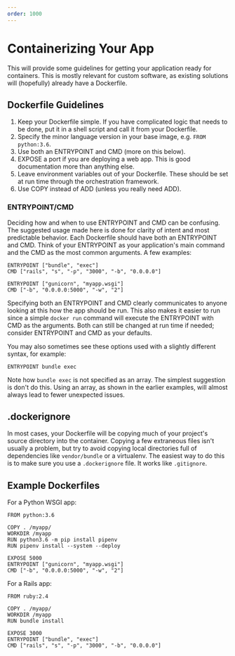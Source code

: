 ```yaml
---
order: 1000
---
```

# Containerizing Your App

This will provide some guidelines for getting your application ready for containers. This is mostly relevant for custom software, as existing solutions will (hopefully) already have a Dockerfile.

## Dockerfile Guidelines

1. Keep your Dockerfile simple. If you have complicated logic that needs to be done, put it in a shell script and call it from your Dockerfile.
2. Specify the minor language version in your base image, e.g. `FROM python:3.6`.
3. Use both an ENTRYPOINT and CMD (more on this below).
4. EXPOSE a port if you are deploying a web app. This is good documentation more than anything else.
5. Leave environment variables out of your Dockerfile. These should be set at run time through the orchestration framework.
6. Use COPY instead of ADD (unless you really need ADD).

### ENTRYPOINT/CMD

Deciding how and when to use ENTRYPOINT and CMD can be confusing. The suggested usage made here is done for clarity of intent and most predictable behavior. Each Dockerfile should have both an ENTRYPOINT and CMD. Think of your ENTRYPOINT as your application's main command and the CMD as the most common arguments. A few examples:

```
ENTRYPOINT ["bundle", "exec"]
CMD ["rails", "s", "-p", "3000", "-b", "0.0.0.0"]
```

```
ENTRYPOINT ["gunicorn", "myapp.wsgi"]
CMD ["-b", "0.0.0.0:5000", "-w", "2"]
```

Specifying both an ENTRYPOINT and CMD clearly communicates to anyone looking at this how the app should be run. This also makes it easier to run since a simple `docker run` command will execute the ENTRYPOINT with CMD as the arguments. Both can still be changed at run time if needed; consider ENTRYPOINT and CMD as your defaults.

You may also sometimes see these options used with a slightly different syntax, for example:

```
ENTRYPOINT bundle exec
```

Note how `bundle exec` is not specified as an array. The simplest suggestion is don't do this. Using an array, as shown in the earlier examples, will almost always lead to fewer unexpected issues.

## .dockerignore

In most cases, your Dockerfile will be copying much of your project's source directory into the container. Copying a few extraneous files isn't usually a problem, but try to avoid copying local directories full of dependencies like `vendor/bundle` or a virtualenv. The easiest way to do this is to make sure you use a `.dockerignore` file. It works like `.gitignore`.

## Example Dockerfiles

For a Python WSGI app:

```
FROM python:3.6

COPY . /myapp/
WORKDIR /myapp
RUN python3.6 -m pip install pipenv
RUN pipenv install --system --deploy

EXPOSE 5000
ENTRYPOINT ["gunicorn", "myapp.wsgi"]
CMD ["-b", "0.0.0.0:5000", "-w", "2"]
```

For a Rails app:

```
FROM ruby:2.4

COPY . /myapp/
WORKDIR /myapp
RUN bundle install

EXPOSE 3000
ENTRYPOINT ["bundle", "exec"]
CMD ["rails", "s", "-p", "3000", "-b", "0.0.0.0"]
```
